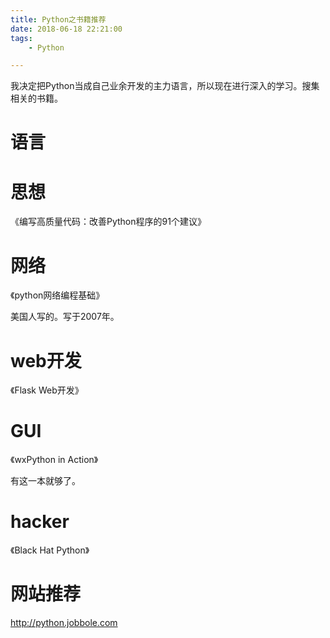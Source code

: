 ```yaml
---
title: Python之书籍推荐
date: 2018-06-18 22:21:00
tags:
	- Python

---
```




我决定把Python当成自己业余开发的主力语言，所以现在进行深入的学习。搜集相关的书籍。



# 语言



# 思想

《编写高质量代码：改善Python程序的91个建议》

# 网络

《python网络编程基础》

美国人写的。写于2007年。



# web开发

《Flask Web开发》



# GUI

《wxPython in Action》

有这一本就够了。



# hacker

《Black Hat Python》



# 网站推荐

http://python.jobbole.com



